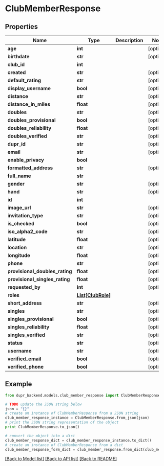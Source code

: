 # ClubMemberResponse


## Properties
Name | Type | Description | Notes
------------ | ------------- | ------------- | -------------
**age** | **int** |  | [optional] 
**birthdate** | **str** |  | [optional] 
**club_id** | **int** |  | 
**created** | **str** |  | [optional] 
**default_rating** | **str** |  | [optional] 
**display_username** | **bool** |  | [optional] 
**distance** | **str** |  | [optional] 
**distance_in_miles** | **float** |  | [optional] 
**doubles** | **str** |  | [optional] 
**doubles_provisional** | **bool** |  | [optional] 
**doubles_reliability** | **float** |  | [optional] 
**doubles_verified** | **str** |  | [optional] 
**dupr_id** | **str** |  | [optional] 
**email** | **str** |  | [optional] 
**enable_privacy** | **bool** |  | 
**formatted_address** | **str** |  | [optional] 
**full_name** | **str** |  | 
**gender** | **str** |  | [optional] 
**hand** | **str** |  | [optional] 
**id** | **int** |  | 
**image_url** | **str** |  | [optional] 
**invitation_type** | **str** |  | [optional] 
**is_checked** | **bool** |  | [optional] 
**iso_alpha2_code** | **str** |  | [optional] 
**latitude** | **float** |  | [optional] 
**location** | **str** |  | [optional] 
**longitude** | **float** |  | [optional] 
**phone** | **str** |  | [optional] 
**provisional_doubles_rating** | **float** |  | [optional] 
**provisional_singles_rating** | **float** |  | [optional] 
**requested_by** | **int** |  | [optional] 
**roles** | [**List[ClubRole]**](ClubRole.md) |  | 
**short_address** | **str** |  | [optional] 
**singles** | **str** |  | [optional] 
**singles_provisional** | **bool** |  | [optional] 
**singles_reliability** | **float** |  | [optional] 
**singles_verified** | **str** |  | [optional] 
**status** | **str** |  | [optional] 
**username** | **str** |  | [optional] 
**verified_email** | **bool** |  | [optional] 
**verified_phone** | **bool** |  | [optional] 

## Example

```python
from dupr_backend.models.club_member_response import ClubMemberResponse

# TODO update the JSON string below
json = "{}"
# create an instance of ClubMemberResponse from a JSON string
club_member_response_instance = ClubMemberResponse.from_json(json)
# print the JSON string representation of the object
print ClubMemberResponse.to_json()

# convert the object into a dict
club_member_response_dict = club_member_response_instance.to_dict()
# create an instance of ClubMemberResponse from a dict
club_member_response_form_dict = club_member_response.from_dict(club_member_response_dict)
```
[[Back to Model list]](../README.md#documentation-for-models) [[Back to API list]](../README.md#documentation-for-api-endpoints) [[Back to README]](../README.md)


